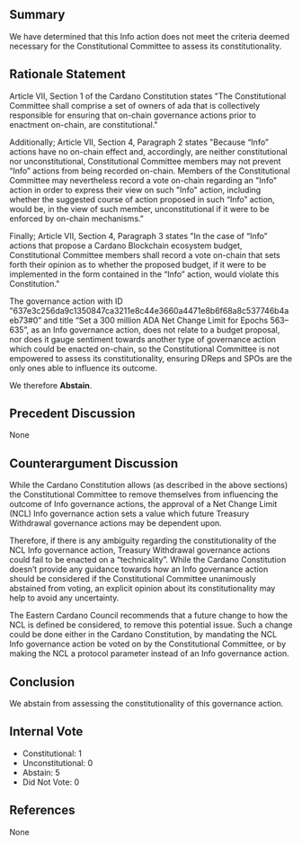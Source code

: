 ## Summary
We have determined that this Info action does not meet the criteria deemed necessary for the Constitutional Committee to assess its constitutionality.

## Rationale Statement
Article VII, Section 1 of the Cardano Constitution states "The Constitutional Committee shall comprise a set of owners of ada that is collectively responsible for ensuring that on-chain governance actions prior to enactment on-chain, are constitutional."

Additionally; Article VII, Section 4, Paragraph 2 states "Because “Info” actions have no on-chain effect and, accordingly, are neither constitutional nor unconstitutional, Constitutional Committee members may not prevent “Info” actions from being recorded on-chain. Members of the Constitutional Committee may nevertheless record a vote on-chain regarding an "Info" action in order to express their view on such "Info" action, including whether the suggested course of action proposed in such “Info” action, would be, in the view of such member, unconstitutional if it were to be enforced by on-chain mechanisms."

Finally; Article VII, Section 4, Paragraph 3 states "In the case of “Info” actions that propose a Cardano Blockchain ecosystem budget, Constitutional Committee members shall record a vote on-chain that sets forth their opinion as to whether the proposed budget, if it were to be implemented in the form contained in the “Info” action, would violate this Constitution."

The governance action with ID "637e3c256da9c1350847ca3211e8c44e3660a4471e8b6f68a8c537746b4aeb73#0” and title “Set a 300 million ADA Net Change Limit for Epochs 563–635”, as an Info governance action, does not relate to a budget proposal, nor does it gauge sentiment towards another type of governance action which could be enacted on-chain, so the Constitutional Committee is not empowered to assess its constitutionality, ensuring DReps and SPOs are the only ones able to influence its outcome.

We therefore **Abstain**.

## Precedent Discussion
None

## Counterargument Discussion
While the Cardano Constitution allows (as described in the above sections) the Constitutional Committee to remove themselves from influencing the outcome of Info governance actions, the approval of a Net Change Limit (NCL) Info governance action sets a value which future Treasury Withdrawal governance actions may be dependent upon.

Therefore, if there is any ambiguity regarding the constitutionality of the NCL Info governance action, Treasury Withdrawal governance actions could fail to be enacted on a “technicality”.  While the Cardano Constitution doesn’t provide any guidance towards how an Info governance action should be considered if the Constitutional Committee unanimously abstained from voting, an explicit opinion about its constitutionality may help to avoid any uncertainty.

The Eastern Cardano Council recommends that a future change to how the NCL is defined be considered, to remove this potential issue.  Such a change could be done either in the Cardano Constitution, by mandating the NCL Info governance action be voted on by the Constitutional Committee, or by making the NCL a protocol parameter instead of an Info governance action.

## Conclusion
We abstain from assessing the constitutionality of this governance action.

## Internal Vote
- Constitutional: 1
- Unconstitutional: 0
- Abstain: 5
- Did Not Vote: 0

## References
None